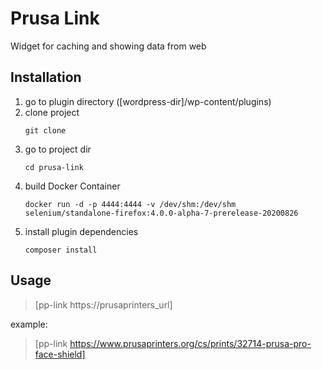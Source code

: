 # Prusa Link
Widget for caching and showing data from web
## Installation
 1. go to plugin directory ([wordpress-dir]/wp-content/plugins)
 1. clone project
    ```
    git clone 
    ```
 1. go to project dir
    ```
    cd prusa-link
    ```
 1. build Docker Container 
    ```
    docker run -d -p 4444:4444 -v /dev/shm:/dev/shm selenium/standalone-firefox:4.0.0-alpha-7-prerelease-20200826
    ```
 1. install plugin dependencies
    ```
    composer install
    ```
## Usage
 > [pp-link https://prusaprinters_url]

 example:
 > [pp-link https://www.prusaprinters.org/cs/prints/32714-prusa-pro-face-shield]
    